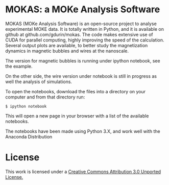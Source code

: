 MOKAS: a MOKe Analysis Software
===============================


MOKAS (MOKe Analysis Software) is an open-source project to analyse experimental MOKE data. It is totally written in Python, and it is available on github at github.com/gdurin/mokas. The code makes extensive use of CUDA for parallel computing, highly improving the speed of the calculation. Several output plots are available, to better study the magnetization dynamics in magnetic bubbles and wires at the nanoscale.

The version for magnetic bubbles is running under ipython notebook, see the example. 

On the other side, the wire version under notebook is still in progress as well the analysis of simulations.

To open the notebooks, download the files into a directory on your computer and from that directory run:

    $ ipython notebook

This will open a new page in your browser with a list of the available notebooks.

The notebooks have been made using Python 3.X, and work well with the Anaconda Distribution

License
=======
This work is licensed under a [Creative Commons Attribution 3.0 Unported License.](http://creativecommons.org/licenses/by/3.0/)
